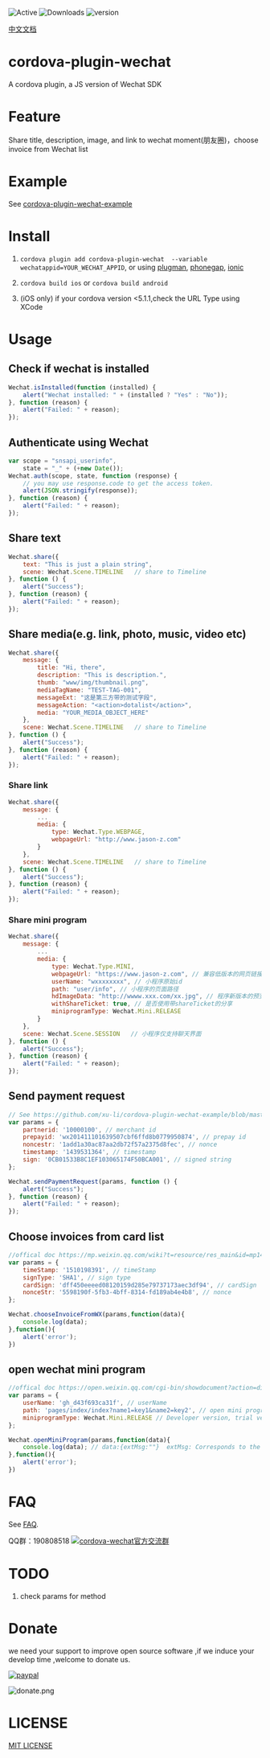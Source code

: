 ![Active](https://www.repostatus.org/badges/latest/active.svg)
![Downloads](https://img.shields.io/npm/dt/cordova-plugin-wechat.svg)
![version](https://img.shields.io/npm/v/cordova-plugin-wechat/latest.svg)


[中文文档](README_CN.md)

# cordova-plugin-wechat

A cordova plugin, a JS version of Wechat SDK

# Feature

Share title, description, image, and link to wechat moment(朋友圈)，choose invoice from Wechat list

# Example

See [cordova-plugin-wechat-example](https://github.com/xu-li/cordova-plugin-wechat-example)

# Install

1. ```cordova plugin add cordova-plugin-wechat  --variable wechatappid=YOUR_WECHAT_APPID```, or using [plugman](https://npmjs.org/package/plugman), [phonegap](https://npmjs.org/package/phonegap), [ionic](http://ionicframework.com/)

2. ```cordova build ios``` or ```cordova build android```

3. (iOS only) if your cordova version <5.1.1,check the URL Type using XCode

# Usage

## Check if wechat is installed
```Javascript
Wechat.isInstalled(function (installed) {
    alert("Wechat installed: " + (installed ? "Yes" : "No"));
}, function (reason) {
    alert("Failed: " + reason);
});
```

## Authenticate using Wechat
```Javascript
var scope = "snsapi_userinfo",
    state = "_" + (+new Date());
Wechat.auth(scope, state, function (response) {
    // you may use response.code to get the access token.
    alert(JSON.stringify(response));
}, function (reason) {
    alert("Failed: " + reason);
});
```

## Share text
```Javascript
Wechat.share({
    text: "This is just a plain string",
    scene: Wechat.Scene.TIMELINE   // share to Timeline
}, function () {
    alert("Success");
}, function (reason) {
    alert("Failed: " + reason);
});
```

## Share media(e.g. link, photo, music, video etc)
```Javascript
Wechat.share({
    message: {
        title: "Hi, there",
        description: "This is description.",
        thumb: "www/img/thumbnail.png",
        mediaTagName: "TEST-TAG-001",
        messageExt: "这是第三方带的测试字段",
        messageAction: "<action>dotalist</action>",
        media: "YOUR_MEDIA_OBJECT_HERE"
    },
    scene: Wechat.Scene.TIMELINE   // share to Timeline
}, function () {
    alert("Success");
}, function (reason) {
    alert("Failed: " + reason);
});
```

### Share link
```Javascript
Wechat.share({
    message: {
        ...
        media: {
            type: Wechat.Type.WEBPAGE,
            webpageUrl: "http://www.jason-z.com"
        }
    },
    scene: Wechat.Scene.TIMELINE   // share to Timeline
}, function () {
    alert("Success");
}, function (reason) {
    alert("Failed: " + reason);
});
```

### Share mini program
```Javascript
Wechat.share({
    message: {
        ...
        media: {
            type: Wechat.Type.MINI,
            webpageUrl: "https://www.jason-z.com", // 兼容低版本的网页链接
            userName: "wxxxxxxxx", // 小程序原始id
            path: "user/info", // 小程序的页面路径
            hdImageData: "http://wwww.xxx.com/xx.jpg", // 程序新版本的预览图二进制数据 不超过128kb 支持 地址 base64 temp
            withShareTicket: true, // 是否使用带shareTicket的分享
            miniprogramType: Wechat.Mini.RELEASE 
        }
    },
    scene: Wechat.Scene.SESSION   // 小程序仅支持聊天界面
}, function () {
    alert("Success");
}, function (reason) {
    alert("Failed: " + reason);
});
```

## Send payment request
```Javascript
// See https://github.com/xu-li/cordova-plugin-wechat-example/blob/master/server/payment_demo.php for php demo
var params = {
    partnerid: '10000100', // merchant id
    prepayid: 'wx201411101639507cbf6ffd8b0779950874', // prepay id
    noncestr: '1add1a30ac87aa2db72f57a2375d8fec', // nonce
    timestamp: '1439531364', // timestamp
    sign: '0CB01533B8C1EF103065174F50BCA001', // signed string
};

Wechat.sendPaymentRequest(params, function () {
    alert("Success");
}, function (reason) {
    alert("Failed: " + reason);
});
```

## Choose invoices from card list
```Javascript
//offical doc https://mp.weixin.qq.com/wiki?t=resource/res_main&id=mp1496561749_f7T6D
var params = {
    timeStamp: '1510198391', // timeStamp
    signType: 'SHA1', // sign type
    cardSign: 'dff450eeeed08120159d285e79737173aec3df94', // cardSign
    nonceStr: '5598190f-5fb3-4bff-8314-fd189ab4e4b8', // nonce
};

Wechat.chooseInvoiceFromWX(params,function(data){
    console.log(data);
},function(){
    alert('error');
})
```

## open wechat mini program 
```Javascript
//offical doc https://open.weixin.qq.com/cgi-bin/showdocument?action=dir_list&t=resource/res_list&verify=1&id=21526646437Y6nEC&token=&lang=zh_CN
var params = {
    userName: 'gh_d43f693ca31f', // userName
    path: 'pages/index/index?name1=key1&name2=key2', // open mini program page
    miniprogramType: Wechat.Mini.RELEASE // Developer version, trial version, and official version are available for selection
};

Wechat.openMiniProgram(params,function(data){
    console.log(data); // data:{extMsg:""}  extMsg: Corresponds to the app-parameter attribute in the Mini Program component <button open-type="launchApp">
},function(){
    alert('error');
})
```

# FAQ

See [FAQ](https://github.com/xu-li/cordova-plugin-wechat/wiki/FAQ).

QQ群：190808518 
[![cordova-wechat官方交流群](https://pub.idqqimg.com/wpa/images/group.png)](http://shang.qq.com/wpa/qunwpa?idkey=8279476de172cacb72a51a5630744316c0069620ad8b33be3abee243af2cc001)


# TODO

1. check params for method

# Donate

we need your support to improve open source software ,if we induce your develop time ,welcome to donate us.

[![paypal](https://img.shields.io/badge/Donate-PayPal-green.svg)](https://www.paypal.me/jasonz1987/6.66)

![donate.png](donate.png)

# LICENSE

[MIT LICENSE](http://opensource.org/licenses/MIT)

